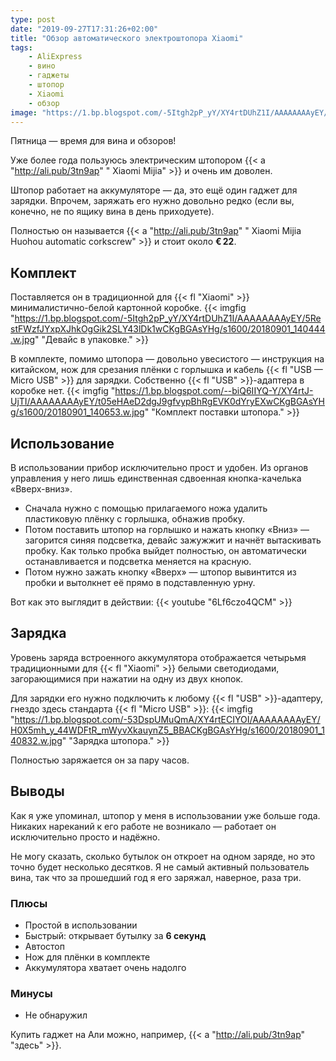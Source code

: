 ```yaml
---
type: post
date: "2019-09-27T17:31:26+02:00"
title: "Обзор автоматического электроштопора Xiaomi"
tags:
    - AliExpress
    - вино
    - гаджеты
    - штопор
    - Xiaomi
    - обзор
image: "https://1.bp.blogspot.com/-5Itgh2pP_yY/XY4rtDUhZ1I/AAAAAAAAyEY/5RestFWzfJYxpXJhkOgGik2SLY43lDk1wCKgBGAsYHg/s1600/20180901_140444.w.jpg"
---
```


Пятница — время для вина и обзоров!

Уже более года пользуюсь электрическим штопором {{< a "http://ali.pub/3tn9ap" " Xiaomi Mijia" >}} и очень им доволен.

Штопор работает на аккумуляторе — да, это ещё один гаджет для зарядки. Впрочем, заряжать его нужно довольно редко (если вы, конечно, не по ящику вина в день приходуете).

<!--more-->

Полностью он называется {{< a "http://ali.pub/3tn9ap" " Xiaomi Mijia Huohou automatic corkscrew" >}} и стоит около **€ 22**.

## Комплект

Поставляется он в традиционной для {{< fl "Xiaomi" >}} минималистично-белой картонной коробке.
{{< imgfig "https://1.bp.blogspot.com/-5Itgh2pP_yY/XY4rtDUhZ1I/AAAAAAAAyEY/5RestFWzfJYxpXJhkOgGik2SLY43lDk1wCKgBGAsYHg/s1600/20180901_140444.w.jpg" "Девайс в упаковке." >}}

В комплекте, помимо штопора — довольно увесистого — инструкция на китайском, нож для срезания плёнки с горлышка и кабель {{< fl "USB — Micro USB" >}} для зарядки. Собственно {{< fl "USB" >}}-адаптера в коробке нет.
{{< imgfig "https://1.bp.blogspot.com/--biQ6IIYQ-Y/XY4rtJ-UjTI/AAAAAAAAyEY/t05eHAeD2dgJ9gfvypBhRgEVK0dYryEXwCKgBGAsYHg/s1600/20180901_140653.w.jpg" "Комплект поставки штопора." >}}

## Использование

В использовании прибор исключительно прост и удобен. Из органов управления у него лишь единственная сдвоенная кнопка-качелька «Вверх-вниз».

* Сначала нужно с помощью прилагаемого ножа удалить пластиковую плёнку с горлышка, обнажив пробку.
* Потом поставить штопор на горлышко и нажать кнопку «Вниз» — загорится синяя подсветка, девайс зажужжит и начнёт вытаскивать пробку. Как только пробка выйдет полностью, он автоматически останавливается и подсветка меняется на красную.
* Потом нужно зажать кнопку «Вверх» — штопор вывинтится из пробки и вытолкнет её прямо в подставленную урну.

Вот как это выглядит в действии:
{{< youtube "6Lf6czo4QCM" >}}

## Зарядка

Уровень заряда встроенного аккумулятора отображается четырьмя традиционными для {{< fl "Xiaomi" >}} белыми светодиодами, загорающимися при нажатии на одну из двух кнопок.

Для зарядки его нужно подключить к любому {{< fl "USB" >}}-адаптеру, гнездо здесь стандарта {{< fl "Micro USB" >}}:
{{< imgfig "https://1.bp.blogspot.com/-53DspUMuQmA/XY4rtECIYOI/AAAAAAAAyEY/H0X5mh_y_44WDFtR_mWyvXkauynZ5_BBACKgBGAsYHg/s1600/20180901_140832.w.jpg" "Зарядка штопора." >}}

Полностью заряжается он за пару часов.

## Выводы

Как я уже упоминал, штопор у меня в использовании уже больше года. Никаких нареканий к его работе не возникало — работает он исключительно просто и надёжно.

Не могу сказать, сколько бутылок он откроет на одном заряде, но это точно будет несколько десятков. Я не самый активный пользователь вина, так что за прошедший год я его заряжал, наверное, раза три.

### Плюсы

* Простой в использовании
* Быстрый: открывает бутылку за **6 секунд**
* Автостоп
* Нож для плёнки в комплекте
* Аккумулятора хватает очень надолго

### Минусы

* Не обнаружил

Купить гаджет на Али можно, например, {{< a "http://ali.pub/3tn9ap" "здесь" >}}.

